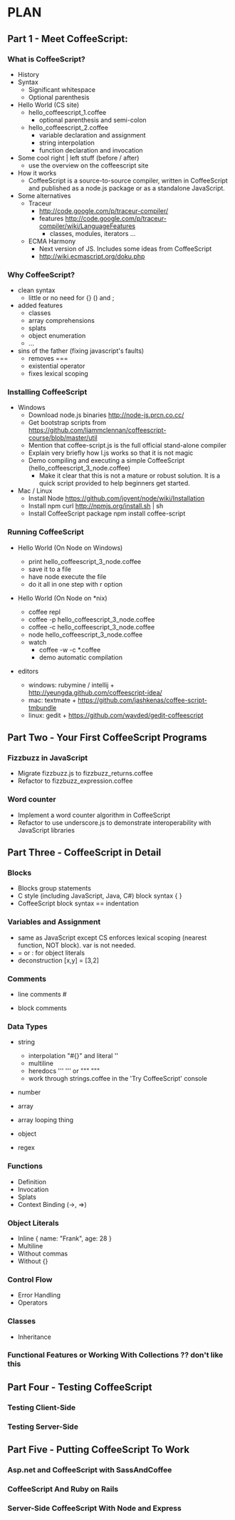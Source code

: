 PLAN
====

Part 1 - Meet CoffeeScript:
---------------------------

### What is CoffeeScript?

* History
* Syntax
    * Significant whitespace
    * Optional parenthesis
* Hello World (CS site)
    * hello_coffeescript_1.coffee 
	    * optional parenthesis and semi-colon
    * hello_coffeescript_2.coffee
	    * variable declaration and assignment
		* string interpolation
		* function declaration and invocation
* Some cool right | left stuff (before / after)
    * use the overview on the coffeescript site
* How it works
	* CoffeeScript is a source-to-source compiler, written in CoffeeScript and published as a node.js package or as a standalone JavaScript. 
* Some alternatives
    * Traceur
	    * http://code.google.com/p/traceur-compiler/
		* features http://code.google.com/p/traceur-compiler/wiki/LanguageFeatures
		    * classes, modules, iterators ...
    * ECMA Harmony
	    * Next version of JS. Includes some ideas from CoffeeScript
	    * http://wiki.ecmascript.org/doku.php

### Why CoffeeScript?

* clean syntax
    * little or no need for {} () and ;
* added features
    * classes
	* array comprehensions
	* splats 
	* object enumeration
	* ...
* sins of the father (fixing javascript's faults)
    * removes ===
	* existential operator
	* fixes lexical scoping

### Installing CoffeeScript

* Windows
    * Download node.js binaries http://node-js.prcn.co.cc/
	* Get bootstrap scripts from https://github.com/liammclennan/coffeescript-course/blob/master/util
	* Mention that coffee-script.js is the full official stand-alone compiler
	* Explain very briefly how l.js works so that it is not magic
	* Demo compiling and executing a simple CoffeeScript (hello_coffeescript_3_node.coffee)
		* Make it clear that this is not a mature or robust solution. It is a quick script provided to help beginners get started.		
* Mac / Linux
	* Install Node https://github.com/joyent/node/wiki/Installation
	* Install npm curl http://npmjs.org/install.sh | sh
	* Install CoffeeScript package npm install coffee-script		

### Running CoffeeScript

* Hello World (On Node on Windows)
	* print hello_coffeescript_3_node.coffee
	* save it to a file
	* have node execute the file
	* do it all in one step with r option
* Hello World (On Node on *nix)
	* coffee repl
	* coffee -p hello_coffeescript_3_node.coffee
	* coffee -c hello_coffeescript_3_node.coffee
	* node hello_coffeescript_3_node.coffee
	* watch
		* coffee -w -c *.coffee
		* demo automatic compilation
	
* editors
    * windows: rubymine / intellij + http://yeungda.github.com/coffeescript-idea/
    * mac: textmate + https://github.com/jashkenas/coffee-script-tmbundle
    * linux: gedit + https://github.com/wavded/gedit-coffeescript

Part Two - Your First CoffeeScript Programs
-------------------------------------------

### Fizzbuzz in JavaScript

* Migrate fizzbuzz.js to fizzbuzz_returns.coffee
* Refactor to fizzbuzz_expression.coffee

### Word counter

* Implement a word counter algorithm in CoffeeScript
* Refactor to use underscore.js to demonstrate interoperability with JavaScript libraries


Part Three - CoffeeScript in Detail
-----------------------------------

### Blocks

* Blocks group statements
* C style (including JavaScript, Java, C#) block syntax { }
* CoffeeScript block syntax == indentation

### Variables and Assignment

* same as JavaScript except CS enforces lexical scoping (nearest function, NOT block). var is not needed.
* = or : for object literals
* deconstruction [x,y] = [3,2]

### Comments

* line comments #
* block comments

  ###

  ###

### Data Types

* string
  * interpolation "#{}" and literal ''
  * multiline
  * heredocs   '''    ''' or """   """
  * work through strings.coffee in the 'Try CoffeeScript' console

* number
* array
* array looping thing
* object
* regex

### Functions

* Definition
* Invocation
* Splats
* Context Binding (->, =>)

### Object Literals

* Inline { name: "Frank", age: 28 }
* Multiline
* Without commas
* Without {}

### Control Flow
* Error Handling
* Operators

### Classes
* Inheritance

### Functional Features or Working With Collections ?? don't like this

Part Four - Testing CoffeeScript
--------------------------------

### Testing Client-Side

### Testing Server-Side

Part Five - Putting CoffeeScript To Work
----------------------------------------

### Asp.net and CoffeeScript with SassAndCoffee

### CoffeeScript And Ruby on Rails

### Server-Side CoffeeScript With Node and Express


